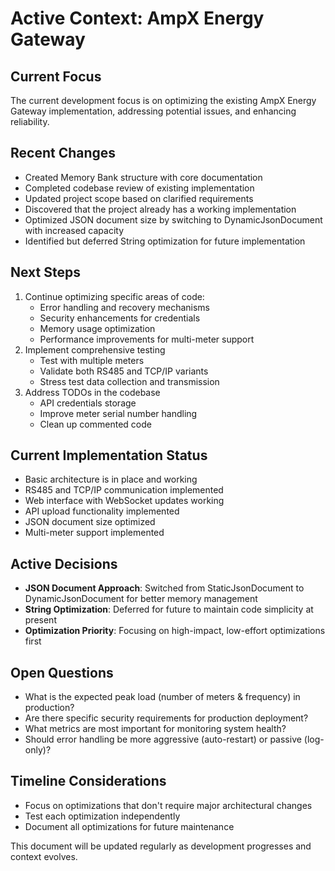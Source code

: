 # Active Context: AmpX Energy Gateway

## Current Focus
The current development focus is on optimizing the existing AmpX Energy Gateway implementation, addressing potential issues, and enhancing reliability.

## Recent Changes
- Created Memory Bank structure with core documentation
- Completed codebase review of existing implementation
- Updated project scope based on clarified requirements
- Discovered that the project already has a working implementation
- Optimized JSON document size by switching to DynamicJsonDocument with increased capacity
- Identified but deferred String optimization for future implementation

## Next Steps
1. Continue optimizing specific areas of code:
   - Error handling and recovery mechanisms
   - Security enhancements for credentials
   - Memory usage optimization
   - Performance improvements for multi-meter support
2. Implement comprehensive testing
   - Test with multiple meters
   - Validate both RS485 and TCP/IP variants
   - Stress test data collection and transmission
3. Address TODOs in the codebase
   - API credentials storage
   - Improve meter serial number handling
   - Clean up commented code

## Current Implementation Status
- Basic architecture is in place and working
- RS485 and TCP/IP communication implemented
- Web interface with WebSocket updates working
- API upload functionality implemented
- JSON document size optimized
- Multi-meter support implemented

## Active Decisions
- **JSON Document Approach**: Switched from StaticJsonDocument to DynamicJsonDocument for better memory management
- **String Optimization**: Deferred for future to maintain code simplicity at present
- **Optimization Priority**: Focusing on high-impact, low-effort optimizations first

## Open Questions
- What is the expected peak load (number of meters & frequency) in production?
- Are there specific security requirements for production deployment?
- What metrics are most important for monitoring system health?
- Should error handling be more aggressive (auto-restart) or passive (log-only)?

## Timeline Considerations
- Focus on optimizations that don't require major architectural changes
- Test each optimization independently
- Document all optimizations for future maintenance

This document will be updated regularly as development progresses and context evolves. 